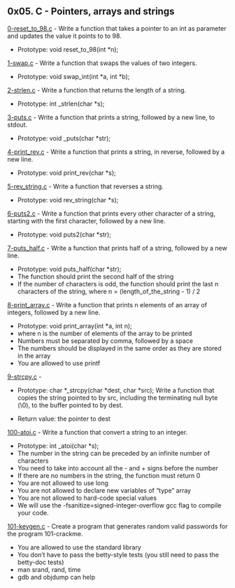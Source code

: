 ## 0x05. C - Pointers, arrays and strings

[0-reset_to_98.c](./0-reset_to_98.c) - Write a function that takes a pointer to an int as parameter and updates the value it points to to 98.

- Prototype: void reset_to_98(int \*n);

[1-swap.c](./1-swap.c) - Write a function that swaps the values of two integers.

- Prototype: void swap_int(int *a, int *b);

[2-strlen.c](./2-strlen.c) - Write a function that returns the length of a string.

- Prototype: int \_strlen(char \*s);

[3-puts.c](./3-puts.c) - Write a function that prints a string, followed by a new line, to stdout.

- Prototype: void \_puts(char \*str);

[4-print_rev.c](./4-print_rev.c) - Write a function that prints a string, in reverse, followed by a new line.

- Prototype: void print_rev(char \*s);

[5-rev_string.c](./5-rev_string.c) - Write a function that reverses a string.

- Prototype: void rev_string(char \*s);

[6-puts2.c](./6-puts2.c) - Write a function that prints every other character of a string, starting with the first character, followed by a new line.

- Prototype: void puts2(char \*str);

[7-puts_half.c](./7-puts_half.c) - Write a function that prints half of a string, followed by a new line.

- Prototype: void puts_half(char \*str);
- The function should print the second half of the string
- If the number of characters is odd, the function should print the last n characters of the string, where n = (length_of_the_string - 1) / 2

[8-print_array.c](./8-print_array.c) - Write a function that prints n elements of an array of integers, followed by a new line.

- Prototype: void print_array(int \*a, int n);
- where n is the number of elements of the array to be printed
- Numbers must be separated by comma, followed by a space
- The numbers should be displayed in the same order as they are stored in the array
- You are allowed to use printf

[9-strcpy.c](./9-strcpy.c) -

- Prototype: char *\_strcpy(char *dest, char \*src);
  Write a function that copies the string pointed to by src, including the terminating null byte (\0), to the buffer pointed to by dest.

- Return value: the pointer to dest

[100-atoi.c](./100-atoi.c) - Write a function that convert a string to an integer.

- Prototype: int \_atoi(char \*s);
- The number in the string can be preceded by an infinite number of characters
- You need to take into account all the - and + signs before the number
- If there are no numbers in the string, the function must return 0
- You are not allowed to use long
- You are not allowed to declare new variables of “type” array
- You are not allowed to hard-code special values
- We will use the -fsanitize=signed-integer-overflow gcc flag to compile your code.

[101-keygen.c](./101-keygen.c) - Create a program that generates random valid passwords for the program 101-crackme.

- You are allowed to use the standard library
- You don’t have to pass the betty-style tests (you still need to pass the betty-doc tests)
- man srand, rand, time
- gdb and objdump can help
